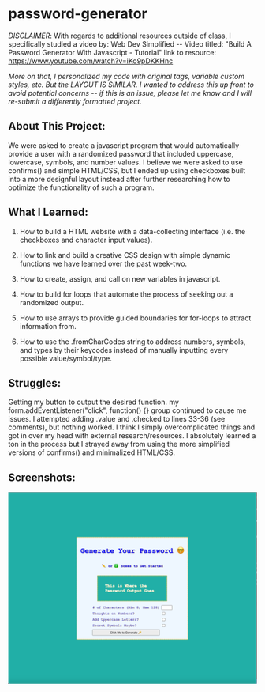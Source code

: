 # password-generator

*DISCLAIMER*: With regards to additional resources outside of class, I specifically studied a video by: Web Dev Simplified -- Video titled: "Build A Password Generator With Javascript - Tutorial"
link to resource: https://www.youtube.com/watch?v=iKo9pDKKHnc 

*More on that, I personalized my code with original tags, variable custom styles, etc. But the LAYOUT IS SIMILAR. I wanted to address this up front to avoid potential concerns -- if this is an issue, please let me know and I will re-submit a differently formatted project.*

## About This Project: 

We were asked to create a javascript program that would automatically provide a user with a randomized password that included uppercase, lowercase, symbols, and number values. I believe we were asked to use confirms() and simple HTML/CSS, but I ended up using checkboxes built into a more designful layout instead after further researching how to optimize the functionality of such a program. 

## What I Learned:

1) How to build a HTML website with a data-collecting interface (i.e. the checkboxes and character input values).

2) How to link and build a creative CSS design with simple dynamic functions we have learned over the past week-two. 

3) How to create, assign, and call on new variables in javascript. 

4) How to build for loops that automate the process of seeking out a randomized output. 

5) How to use arrays to provide guided boundaries for for-loops to attract information from. 

6) How to use the .fromCharCodes string to address numbers, symbols, and types by their keycodes instead of manually inputting every possible value/symbol/type. 

## Struggles: 

Getting my button to output the desired function. my form.addEventListener("click", function() {} group continued to cause me issues. I attempted adding .value and .checked to lines 33-36 (see comments), but nothing worked. I think I simply overcomplicated things and got in over my head with external research/resources. I absolutely learned a ton in the process but I strayed away from using the more simplified versions of confirms() and minimalized HTML/CSS. 

## Screenshots: 

![Password-Generator](./screenshot.png) 
